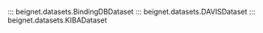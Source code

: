 ::: beignet.datasets.BindingDBDataset
::: beignet.datasets.DAVISDataset
::: beignet.datasets.KIBADataset
